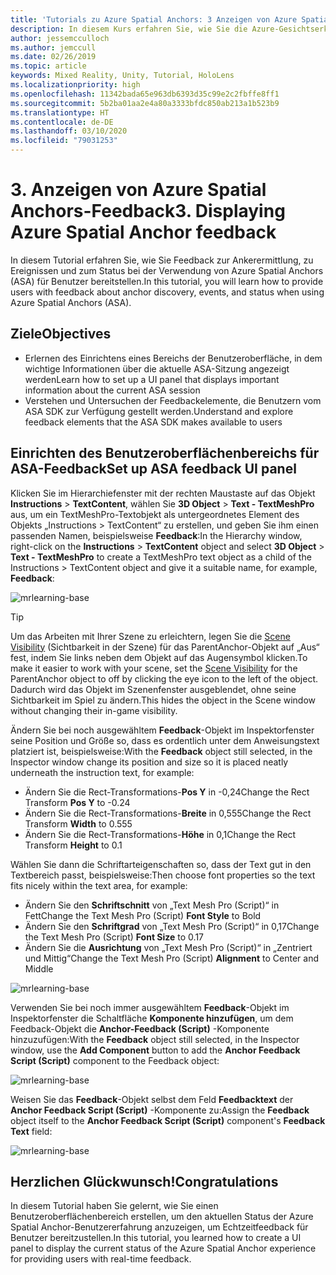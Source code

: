 ```yaml
---
title: 'Tutorials zu Azure Spatial Anchors: 3 Anzeigen von Azure Spatial Anchors-Feedback'
description: In diesem Kurs erfahren Sie, wie Sie die Azure-Gesichtserkennung in einer Mixed Reality-Anwendung implementieren.
author: jessemcculloch
ms.author: jemccull
ms.date: 02/26/2019
ms.topic: article
keywords: Mixed Reality, Unity, Tutorial, HoloLens
ms.localizationpriority: high
ms.openlocfilehash: 11342bada65e963db6393d35c99e2c2fbffe8ff1
ms.sourcegitcommit: 5b2ba01aa2e4a80a3333bfdc850ab213a1b523b9
ms.translationtype: HT
ms.contentlocale: de-DE
ms.lasthandoff: 03/10/2020
ms.locfileid: "79031253"
---
```

# <a name="3-displaying-azure-spatial-anchor-feedback"></a><span data-ttu-id="e6718-105">3. Anzeigen von Azure Spatial Anchors-Feedback</span><span class="sxs-lookup"><span data-stu-id="e6718-105">3. Displaying Azure Spatial Anchor feedback</span></span>

<span data-ttu-id="e6718-106">In diesem Tutorial erfahren Sie, wie Sie Feedback zur Ankerermittlung, zu Ereignissen und zum Status bei der Verwendung von Azure Spatial Anchors (ASA) für Benutzer bereitstellen.</span><span class="sxs-lookup"><span data-stu-id="e6718-106">In this tutorial, you will learn how to provide users with feedback about anchor discovery, events, and status when using Azure Spatial Anchors (ASA).</span></span>

## <a name="objectives"></a><span data-ttu-id="e6718-107">Ziele</span><span class="sxs-lookup"><span data-stu-id="e6718-107">Objectives</span></span>

* <span data-ttu-id="e6718-108">Erlernen des Einrichtens eines Bereichs der Benutzeroberfläche, in dem wichtige Informationen über die aktuelle ASA-Sitzung angezeigt werden</span><span class="sxs-lookup"><span data-stu-id="e6718-108">Learn how to set up a UI panel that displays important information about the current ASA session</span></span>
* <span data-ttu-id="e6718-109">Verstehen und Untersuchen der Feedbackelemente, die Benutzern vom ASA SDK zur Verfügung gestellt werden.</span><span class="sxs-lookup"><span data-stu-id="e6718-109">Understand and explore feedback elements that the ASA SDK makes available to users</span></span>

## <a name="set-up-asa-feedback-ui-panel"></a><span data-ttu-id="e6718-110">Einrichten des Benutzeroberflächenbereichs für ASA-Feedback</span><span class="sxs-lookup"><span data-stu-id="e6718-110">Set up ASA feedback UI panel</span></span>

<span data-ttu-id="e6718-111">Klicken Sie im Hierarchiefenster mit der rechten Maustaste auf das Objekt **Instructions** > **TextContent**, wählen Sie **3D Object** > **Text - TextMeshPro** aus, um ein TextMeshPro-Textobjekt als untergeordnetes Element des Objekts „Instructions > TextContent“ zu erstellen, und geben Sie ihm einen passenden Namen, beispielsweise **Feedback**:</span><span class="sxs-lookup"><span data-stu-id="e6718-111">In the Hierarchy window, right-click on the **Instructions** > **TextContent** object and select **3D Object** > **Text - TextMeshPro** to create a TextMeshPro text object as a child of the Instructions > TextContent object and give it a suitable name, for example, **Feedback**:</span></span>

![mrlearning-base](images/mrlearning-asa/tutorial3-section1-step1-1.png)

> [!TIP]
> <span data-ttu-id="e6718-113">Um das Arbeiten mit Ihrer Szene zu erleichtern, legen Sie die <a href="https://docs.unity3d.com/Manual/SceneVisibility.html" target="_blank">Scene Visibility</a> (Sichtbarkeit in der Szene) für das ParentAnchor-Objekt auf „Aus“ fest, indem Sie links neben dem Objekt auf das Augensymbol klicken.</span><span class="sxs-lookup"><span data-stu-id="e6718-113">To make it easier to work with your scene, set the  <a href="https://docs.unity3d.com/Manual/SceneVisibility.html" target="_blank">Scene Visibility</a> for the ParentAnchor object to off by clicking the eye icon to the left of the object.</span></span> <span data-ttu-id="e6718-114">Dadurch wird das Objekt im Szenenfenster ausgeblendet, ohne seine Sichtbarkeit im Spiel zu ändern.</span><span class="sxs-lookup"><span data-stu-id="e6718-114">This hides the object in the Scene window without changing their in-game visibility.</span></span>

<span data-ttu-id="e6718-115">Ändern Sie bei noch ausgewähltem **Feedback**-Objekt im Inspektorfenster seine Position und Größe so, dass es ordentlich unter dem Anweisungstext platziert ist, beispielsweise:</span><span class="sxs-lookup"><span data-stu-id="e6718-115">With the **Feedback** object still selected, in the Inspector window change its position and size so it is placed neatly underneath the instruction text, for example:</span></span>

* <span data-ttu-id="e6718-116">Ändern Sie die Rect-Transformations-**Pos Y** in -0,24</span><span class="sxs-lookup"><span data-stu-id="e6718-116">Change the Rect Transform **Pos Y** to -0.24</span></span>
* <span data-ttu-id="e6718-117">Ändern Sie die Rect-Transformations-**Breite** in 0,555</span><span class="sxs-lookup"><span data-stu-id="e6718-117">Change the Rect Transform **Width** to 0.555</span></span>
* <span data-ttu-id="e6718-118">Ändern Sie die Rect-Transformations-**Höhe** in 0,1</span><span class="sxs-lookup"><span data-stu-id="e6718-118">Change the Rect Transform **Height** to 0.1</span></span>

<span data-ttu-id="e6718-119">Wählen Sie dann die Schriftarteigenschaften so, dass der Text gut in den Textbereich passt, beispielsweise:</span><span class="sxs-lookup"><span data-stu-id="e6718-119">Then choose font properties so the text fits nicely within the text area, for example:</span></span>

* <span data-ttu-id="e6718-120">Ändern Sie den **Schriftschnitt** von „Text Mesh Pro (Script)“ in Fett</span><span class="sxs-lookup"><span data-stu-id="e6718-120">Change the Text Mesh Pro (Script) **Font Style** to Bold</span></span>
* <span data-ttu-id="e6718-121">Ändern Sie den **Schriftgrad** von „Text Mesh Pro (Script)“ in 0,17</span><span class="sxs-lookup"><span data-stu-id="e6718-121">Change the Text Mesh Pro (Script) **Font Size** to 0.17</span></span>
* <span data-ttu-id="e6718-122">Ändern Sie die **Ausrichtung** von „Text Mesh Pro (Script)“ in „Zentriert und Mittig“</span><span class="sxs-lookup"><span data-stu-id="e6718-122">Change the Text Mesh Pro (Script) **Alignment** to Center and Middle</span></span>

![mrlearning-base](images/mrlearning-asa/tutorial3-section1-step1-2.png)

<span data-ttu-id="e6718-124">Verwenden Sie bei noch immer ausgewähltem **Feedback**-Objekt im Inspektorfenster die Schaltfläche **Komponente hinzufügen**, um dem Feedback-Objekt die **Anchor-Feedback (Script)** -Komponente hinzuzufügen:</span><span class="sxs-lookup"><span data-stu-id="e6718-124">With the **Feedback** object still selected, in the Inspector window, use the **Add Component** button to add the **Anchor Feedback Script (Script)** component to the Feedback object:</span></span>

![mrlearning-base](images/mrlearning-asa/tutorial3-section1-step1-3.png)

<span data-ttu-id="e6718-126">Weisen Sie das **Feedback**-Objekt selbst dem Feld **Feedbacktext** der **Anchor Feedback Script (Script)** -Komponente zu:</span><span class="sxs-lookup"><span data-stu-id="e6718-126">Assign the **Feedback** object itself to the **Anchor Feedback Script (Script)** component's **Feedback Text** field:</span></span>

![mrlearning-base](images/mrlearning-asa/tutorial3-section1-step1-4.png)

## <a name="congratulations"></a><span data-ttu-id="e6718-128">Herzlichen Glückwunsch!</span><span class="sxs-lookup"><span data-stu-id="e6718-128">Congratulations</span></span>

<span data-ttu-id="e6718-129">In diesem Tutorial haben Sie gelernt, wie Sie einen Benutzeroberflächenbereich erstellen, um den aktuellen Status der Azure Spatial Anchor-Benutzererfahrung anzuzeigen, um Echtzeitfeedback für Benutzer bereitzustellen.</span><span class="sxs-lookup"><span data-stu-id="e6718-129">In this tutorial, you learned how to create a UI panel to display the current status of the Azure Spatial Anchor experience for providing users with real-time feedback.</span></span>
